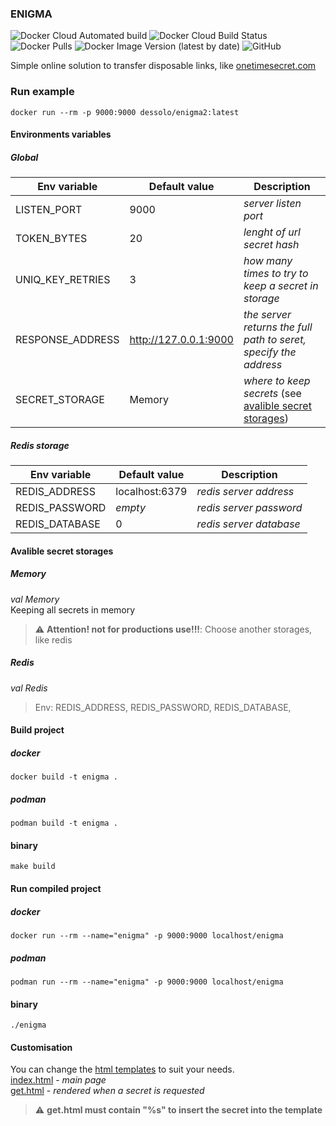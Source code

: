 ### ENIGMA
![Docker Cloud Automated build](https://img.shields.io/docker/cloud/automated/dessolo/enigma2)
![Docker Cloud Build Status](https://img.shields.io/docker/cloud/build/dessolo/enigma2)
![Docker Pulls](https://img.shields.io/docker/pulls/dessolo/enigma2)
![Docker Image Version (latest by date)](https://img.shields.io/docker/v/dessolo/enigma2)
![GitHub](https://img.shields.io/github/license/dessolo/enigma2)

Simple online solution to transfer disposable links, like [onetimesecret.com](onetimesecret.com)

### Run example
```shell
docker run --rm -p 9000:9000 dessolo/enigma2:latest
```

#### Environments variables
##### Global
|Env variable|Default value|Description|
|---|---|---|
|LISTEN_PORT|9000|_server listen port_|
|TOKEN_BYTES|20|_lenght of url secret hash_|
|UNIQ_KEY_RETRIES|3|_how many times to try to keep a secret in storage_|
|RESPONSE_ADDRESS|http://127.0.0.1:9000|_the server returns the full path to seret, specify the address_|
|SECRET_STORAGE|Memory|_where to keep secrets_ (see [avalible secret storages](https://github.com/DesSolo/enigma2#avalible-secret-storages))|
##### Redis storage
|Env variable|Default value|Description|
|---|---|---|
|REDIS_ADDRESS|localhost:6379|_redis server address_|
|REDIS_PASSWORD|_empty_|_redis server password_|
|REDIS_DATABASE|0|_redis server database_|

#### Avalible secret storages
##### Memory
_val_ *Memory*  
Keeping all secrets in memory
> :warning: **Attention! not for productions use!!!**: Choose another storages, like redis
##### Redis
_val_ *Redis*  
> Env: REDIS_ADDRESS, REDIS_PASSWORD, REDIS_DATABASE,
#### Build project
##### docker
```shell
docker build -t enigma .
```
##### podman
```shell
podman build -t enigma .
```
#### binary
```shell
make build
```

#### Run compiled project
##### docker
```shell
docker run --rm --name="enigma" -p 9000:9000 localhost/enigma
```
##### podman
```shell
podman run --rm --name="enigma" -p 9000:9000 localhost/enigma
```
#### binary
```shell
./enigma
```

#### Customisation
You can change the [html templates](https://github.com/DesSolo/enigma2/tree/master/templates) to suit your needs.  
[index.html](https://github.com/DesSolo/enigma2/blob/master/templates/index.html) - _main page_  
[get.html](https://github.com/DesSolo/enigma2/blob/master/templates/get.html) - _rendered when a secret is requested_  
> :warning: **get.html must contain "%s" to insert the secret into the template**